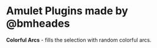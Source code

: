 # Amulet Plugins made by @bmheades

**Colorful Arcs** - fills the selection with random colorful arcs.
